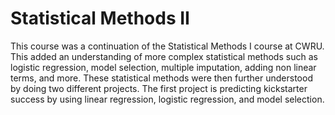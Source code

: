 # Statistical Methods II

This course was a continuation of the Statistical Methods I course at CWRU. This added an understanding of more complex statistical methods such as logistic regression, model selection, multiple imputation, adding non linear terms, and more. These statistical methods were then further understood by doing two different projects. The first project is predicting kickstarter success by using linear regression, logistic regression, and model selection.

